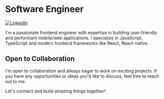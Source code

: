 # Software Engineer

[![LinkedIn](https://img.shields.io/badge/LinkedIn-Connect-blue)](https://www.linkedin.com/in/junaid-shirur-39428821a/)

I'm a passionate frontend engineer with expertise in building user-friendly and performant mobile/web applications. I specialize in JavaScript, TypeScript and modern frontend frameworks like React, React-native.
## Open to Collaboration

I'm open to collaboration and always eager to work on exciting projects. If you have any opportunities or ideas you'd like to discuss, feel free to reach out to me.

Let's connect and build amazing things together!

